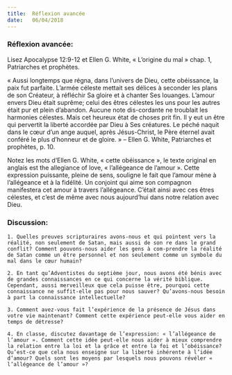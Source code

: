 ```yaml
---
title:  Réflexion avancée
date:   06/04/2018
---
```


### Réflexion avancée:

Lisez Apocalypse 12:9-12 et Ellen G. White, « L’origine du mal » chap. 1, Patriarches et prophètes. 

« Aussi longtemps que régna, dans l’univers de Dieu, cette obéissance, la paix fut parfaite. L’armée céleste mettait ses délices à seconder les plans de son Créateur, à réfléchir Sa gloire et à chanter Ses louanges. L’amour envers Dieu était suprême; celui des êtres célestes les uns pour les autres était pur et plein d’abandon. Aucune note dis-cordante ne troublait les harmonies célestes. Mais cet heureux état de choses prit fin. Il y eut un être qui pervertit la liberté accordée par Dieu à Ses créatures. Le péché naquit dans le cœur d’un ange auquel, après Jésus-Christ, le Père éternel avait conféré le plus d’honneur et de gloire. » – Ellen G. White, Patriarches et prophètes, p. 10. 

Notez les mots d’Ellen G. White, « cette obéissance », le texte original en anglais est the allegiance of love, « l’allégeance de l’amour ». Cette expression puissante, pleine de sens, souligne le fait que l’amour mène à l’allégeance et à la fidélité. Un conjoint qui aime son compagnon manifestera cet amour à travers l’allégeance. C’était ainsi avec ces êtres célestes, et c’est de même avec nous aujourd’hui dans notre relation avec Dieu. 

### Discussion: 

`1. Quelles preuves scripturaires avons-nous et qui pointent vers la réalité, non seulement de Satan, mais aussi de son re dans le grand conflit? Comment pouvons-nous aider les gens à com-prendre la réalité de Satan comme un être personnel et non seulement comme un symbole du mal dans le cœur humain?`

`2. En tant qu’Adventistes du septième jour, nous avons été bénis avec de grandes connaissances en ce qui concerne la vérité biblique. Cependant, aussi merveilleux que cela puisse être, pourquoi cette connaissance ne suffit-elle pas pour nous sauver? Qu’avons-nous besoin à part la connaissance intellectuelle?`

`3. Comment avez-vous fait l’expérience de la présence de Jésus dans votre vie maintenant? Comment cette expérience peut-elle vous aider en temps de détresse?`

`4. En classe, discutez davantage de l’expression: « l’allégeance de l’amour ». Comment cette idée peut-elle nous aider à mieux comprendre la relation entre la loi et la grâce et entre la foi et l’obéissance? Qu’est-ce que cela nous enseigne sur la liberté inhérente à l’idée d’amour? Quels sont les moyens par lesquels nous pouvons révéler « l’allégeance de l’amour »?`

